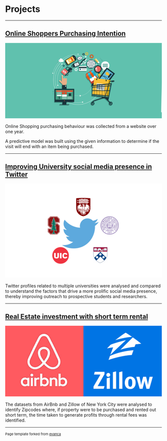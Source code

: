 # Projects

---

## [Online Shoppers Purchasing Intention](https://github.com/Srihari231092/UCI_OnlineShoppers#online-shoppers-purchasing-intention)


<a href="https://github.com/Srihari231092/UCI_OnlineShoppers#online-shoppers-purchasing-intention">
<img src="images/online-shopping.png?raw=false"/>
</a>

Online Shopping purchasing behaviour was collected from a website over one year.

A predictive model was built using the given information to determine if the visit will end with an item being purchased.

---

## [Improving University social media presence in Twitter](https://github.com/Srihari231092/twitter_feed_analysis#improving-university-social-media-presence-in-twitter)



<a href="https://github.com/Srihari231092/twitter_feed_analysis#improving-university-social-media-presence-in-twitter">
<img src="images/twitter.png?raw=false"/>
</a>

Twitter profiles related to multiple universities were analysed and compared to understand the factors that drive a more prolific social media presence, thereby improving outreach to prospective students and researchers.


---

## [Real Estate investment with short term rental](https://github.com/Srihari231092/airbnb_zillow_analytics#roi-of-short-term-rental-schemes-of-real-estate-property)



<a href="https://github.com/Srihari231092/airbnb_zillow_analytics#roi-of-short-term-rental-schemes-of-real-estate-property">
<img src="images/airbnb-zillow.png?raw=false"/>
</a>

The datasets from AirBnb and Zillow of New York City were analysed to identify Zipcodes where, if property were to be purchased and rented out short term, the time taken to generate profits through rental fees was identified.


---

<p style="font-size:11px">Page template forked from <a href="https://github.com/evanca/quick-portfolio">evanca</a></p>
<!-- Remove above link if you don't want to attibute -->
